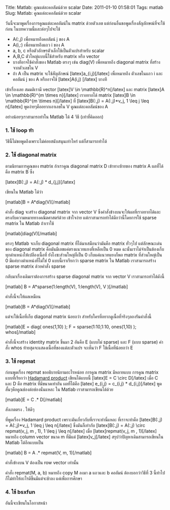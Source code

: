 Title: Matlab: คูณแต่ละคอลัมน์ด้วย scalar 
Date: 2011-01-10 01:58:01
Tags: matlab 
Slug: Matlab: คูณแต่ละคอลัมน์ด้วย scalar 


วันนี้จะมาพูดเรื่องการคูณแต่ละคอลัมน์ใน matrix ด้วยตัวเลข แต่ก่อนอื่นขอพูดเรื่องสัญลักษณ์ที่จะใช้ก่อน ในบทความนี้และต่อๆไปจะใช้
<ul>
	<li>A(:,j) เพื่อหมายถึงคอลัมน์ j ของ A</li>
	<li>A(i,:) เพื่อหมายถึงแถว i ของ A</li>
	<li>a, b, c หรือตัวอักษรตัวเล็กใช้เป็นตัวแปรสำหรับ scalar</li>
	<li>A,B,C ตัวใหญ่แบบนี้ใช้สำหรับ matrix หรือ vector</li>
	<li>บางทีอาจใช้คำสั่งของ Matlab ตรงๆ เช่น diag(V) เพื่อหมายถึง diagonal matrix ที่สร้างจากตัวเลขใน V</li>
	<li>ถ้า A เป็น matrix จะใช้สัญลักษณ์ [latex]a_{i,j}[/latex] เพื่อหมายถึง ตัวเลขในแถว i และคอลัมน์ j ของ A หรืออาจใช้ [latex]A(i,j) [/latex] บางที</li>
</ul>
เข้าเรื่องเลย สมมติเรามี vector [latex]V \in \mathbb{R}^n[/latex] และ matrix [latex]A \in \mathbb{R}^{m \times n}[/latex] เราอยากได้ matrix [latex]B \in \mathbb{R}^{m \times n}[/latex] ที่ [latex]B(:,j) = A(:,j)*v_j, 1 \leq j \leq n[/latex] พูดง่ายๆคืออยากเอาเลขใน V คูณแต่ละคอลัมน์ของ A

อย่างน้อยๆเราสามารถทำใน Matlab ได้ 4 วิธี (เท่าที่คิดออก)
<h3>1. ใช้ loop ทำ</h3>
วิธีนี้ไม่ขอพูดถึงเพราะไม่ค่อยสนับสนุนเท่าไหร่ แต่ก็สามารถทำได้
<h3>2. ใช้ diagonal matrix</h3>
ตามนิยามการคูณของ matrix ถ้าเราคูณ diagonal matrix D เข้าทางซ้ายของ matrix A ผลที่ได้คือ matrix B ซึ่ง

[latex]B(:,j) = A(:,j) * d_{j,j}[/latex]

เขียนใน Matlab ได้ว่า

[matlab]B = A*diag(V)[/matlab]

คำสั่ง diag จะสร้าง diagonal matrix จาก vector V ซึ่งคำสั่งข้างบนจะให้ผลที่เราอยากได้และตรงกับความหมายทางคณิตศาสตร์ด้วย เข้าใจง่าย แต่เราสามารถทำได้ดีกว่านี้โดยการใช้ sparse matrix ใน Matlab ถ้าเราใช้

[matlab]diag(V)[/matlab]

ตรงๆ Matlab จะเก็บ diagonal matrix ที่ได้มาเสมือนว่ามันคือ matrix ทั่วๆไป แต่ลักษณะเด่นของ diagonal matrix คือมันมีเลขแค่ตรงแนวทแยงที่เหลือเป็น 0 หมด ฉะนั้นเราไม่จำเป็นต้องเก็บทุกตำแหน่งให้เปลืองเนื้อที่ ยังไงซะส่วนใหญ่ก็เป็น 0 เก็บแค่แนวทแยงก็พอ matrix ที่ส่วนใหญ่เป็น 0 มีแค่บางตำแหน่งที่ไม่ใช่ 0 แบบนี้เราเรียกว่า sparse matrix ใน Matlab เราสามารถสร้าง sparse matrix ด้วยคำสั่ง sparse

กลับมาเรื่องเดิมเราต้องการสร้าง sparse diagonal matrix จาก vector V เราสามารถทำได้ดังนี้

[matlab] B = A*sparse(1:length(V), 1:length(V), V )[/matlab]

คำสั่งนี้จะให้ผลเหมือน

[matlab]B = A*diag(V)[/matlab]

แต่จะใช้เนื้อที่เก็บ diagonal matrix น้อยกว่า สำหรับใครที่อยากดูเนื้อที่จริงๆลองรันคำสั่งนี้

[matlab]E = diag( ones(1,10) ); F = sparse(1:10,1:10, ones(1,10) ); whos[/matlab]

คำสั่งนี้จะสร้าง identity matrix ขึ้นมา 2 อันคือ E (แบบไม่ sparse) และ F (แบบ sparse) คำสั่ง whos ท้ายสุดจะแสดงเนื้อที่ของแต่ละตัวแปร จะเห็นว่า F ใช้เนื้อที่น้อยกว่า E
<h3>3. ใช้ repmat</h3>
ก่อนพูดเรื่อง repmat ขออธิบายนิยามอะไรหน่อย การคูณ matrix มีหลายแบบ การคูณ matrix แบบที่เรียกว่า <a href="http://en.wikipedia.org/wiki/Matrix_multiplication#Hadamard_product">Hadamard product</a> เขียนได้แบบนี้ [latex]E = C \circ D[/latex] เมื่อ C และ D คือ matrix ที่มีขนาดเท่ากัน ผลที่ได้คือ [latex] e_{i,j} = c_{i,j} * d_{i,j}[/latex] พูดสั้นๆคือคูณช่องต่อช่องนั่นแหละ ใน Matlab เราสามารถเขียนได้ด้วย

[matlab]E = C .* D[/matlab]

สังเกตตรง . ให้ดีๆ

ที่พูดเรื่อง Hadamard product เพราะมันเกี่ยวกับที่เราจะทำนี่แหละ ที่เราจะทำคือ [latex]B(:,j) = A(:,j)*v_j, 1 \leq j \leq n[/latex] ซึ่งมันก็เท่ากับ [latex]B(:,j) = A(:,j) \circ repmat(v_j, m , 1), 1 \leq j \leq n[/latex] เมื่อ [latex]repmat(v_j, m , 1)[/latex] หมายถึง column vector ขนาด m ที่มีแต่ [latex]v_j[/latex] สรุปว่าปัญหาเดิมสามารถเขียนใน Matlab ได้อีกแบบเป็น

[matlab] B = A .* repmat(V, m, 1)[/matlab]

คำสั่งข้างบน V ต้องเป็น row vector เท่านั้น

คำสั่ง repmat(M, a, b) หมายถึง copy M ลงมา a แถวและ b คอลัมน์ ต้องบอกว่าวิธีที่ 3 นี้ทำไปก็ไม่ทำให้อะไรดีขึ้นมีแต่จะช้าลง แค่เพื่อการศึกษา
<h3>4. ใช้ bsxfun</h3>
อันนี้จะเขียนในโอกาสหน้า
